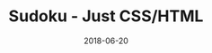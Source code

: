 ---
title: 'Sudoku - Just CSS/HTML'
description: 'Complete a sudoku puzzle without Javascript or server-side interaction.'
gametype: 'hard'
gameid: 40
date: 2018-06-20
tags: []
draft: false
type: 'games'
num19: [{'idx':1,'arr1':[1,2,3,4,5,6,7,8,9],'arr2':[1,2,3,4,5,6,7,8,9]},{'idx':2,'arr1':[1,2,3,4,5,6,7,8,9],'arr2':[1,2,3,4,5,6,7,8,9]},{'idx':3,'arr1':[1,2,3,4,5,6,7,8,9],'arr2':[1,2,3,4,5,6,7,8,9]},{'idx':4,'arr1':[1,2,3,4,5,6,7,8,9],'arr2':[1,2,3,4,5,6,7,8,9]},{'idx':5,'arr1':[1,2,3,4,5,6,7,8,9],'arr2':[1,2,3,4,5,6,7,8,9]},{'idx':6,'arr1':[1,2,3,4,5,6,7,8,9],'arr2':[1,2,3,4,5,6,7,8,9]},{'idx':7,'arr1':[1,2,3,4,5,6,7,8,9],'arr2':[1,2,3,4,5,6,7,8,9]},{'idx':8,'arr1':[1,2,3,4,5,6,7,8,9],'arr2':[1,2,3,4,5,6,7,8,9]},{'idx':9,'arr1':[1,2,3,4,5,6,7,8,9],'arr2':[1,2,3,4,5,6,7,8,9]}]
puzzle: [[3, 0, 0, 0, 0, 0, 0, 8, 0], [2, 6, 0, 0, 0, 9, 0, 0, 7], [0, 0, 5, 0, 0, 0, 1, 2, 0], [0, 0, 2, 7, 8, 1, 0, 0, 0], [0, 0, 0, 3, 0, 2, 0, 6, 0], [0, 0, 7, 5, 9, 6, 0, 0, 0], [0, 0, 3, 0, 0, 0, 6, 1, 0], [5, 1, 0, 0, 0, 7, 0, 0, 4], [8, 0, 0, 0, 0, 0, 0, 7, 0]]
layout: 'sudokucssstatic'
---